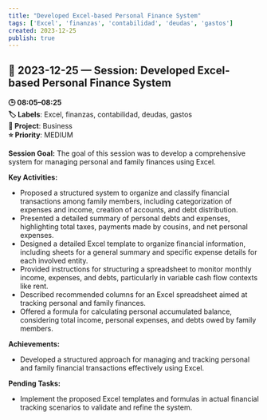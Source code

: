 ```yaml
---
title: "Developed Excel-based Personal Finance System"
tags: ['Excel', 'finanzas', 'contabilidad', 'deudas', 'gastos']
created: 2023-12-25
publish: true
---
```


## 📅 2023-12-25 — Session: Developed Excel-based Personal Finance System

**🕒 08:05–08:25**  
**🏷️ Labels**: Excel, finanzas, contabilidad, deudas, gastos  
**📂 Project**: Business  
**⭐ Priority**: MEDIUM  


**Session Goal:**
The goal of this session was to develop a comprehensive system for managing personal and family finances using Excel.

**Key Activities:**
- Proposed a structured system to organize and classify financial transactions among family members, including categorization of expenses and income, creation of accounts, and debt distribution.
- Presented a detailed summary of personal debts and expenses, highlighting total taxes, payments made by cousins, and net personal expenses.
- Designed a detailed Excel template to organize financial information, including sheets for a general summary and specific expense details for each involved entity.
- Provided instructions for structuring a spreadsheet to monitor monthly income, expenses, and debts, particularly in variable cash flow contexts like rent.
- Described recommended columns for an Excel spreadsheet aimed at tracking personal and family finances.
- Offered a formula for calculating personal accumulated balance, considering total income, personal expenses, and debts owed by family members.

**Achievements:**
- Developed a structured approach for managing and tracking personal and family financial transactions effectively using Excel.

**Pending Tasks:**
- Implement the proposed Excel templates and formulas in actual financial tracking scenarios to validate and refine the system.
